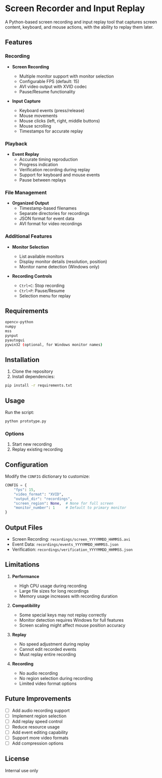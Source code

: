 # Screen Recorder and Input Replay

A Python-based screen recording and input replay tool that captures screen content, keyboard, and mouse actions, with the ability to replay them later.

## Features

### Recording
- **Screen Recording**
  - Multiple monitor support with monitor selection
  - Configurable FPS (default: 15)
  - AVI video output with XVID codec
  - Pause/Resume functionality

- **Input Capture**
  - Keyboard events (press/release)
  - Mouse movements
  - Mouse clicks (left, right, middle buttons)
  - Mouse scrolling
  - Timestamps for accurate replay

### Playback
- **Event Replay**
  - Accurate timing reproduction
  - Progress indication
  - Verification recording during replay
  - Support for keyboard and mouse events
  - Pause between replays

### File Management
- **Organized Output**
  - Timestamp-based filenames
  - Separate directories for recordings
  - JSON format for event data
  - AVI format for video recordings

### Additional Features
- **Monitor Selection**
  - List available monitors
  - Display monitor details (resolution, position)
  - Monitor name detection (Windows only)

- **Recording Controls**
  - `Ctrl+C`: Stop recording
  - `Ctrl+P`: Pause/Resume
  - Selection menu for replay

## Requirements

```bash
opencv-python
numpy
mss
pynput
pyautogui
pywin32 (optional, for Windows monitor names)
```

## Installation

1. Clone the repository
2. Install dependencies:
```bash
pip install -r requirements.txt
```

## Usage

Run the script:
```bash
python prototype.py
```

### Options
1. Start new recording
2. Replay existing recording

## Configuration

Modify the `CONFIG` dictionary to customize:
```python
CONFIG = {
    "fps": 15,
    "video_format": "XVID",
    "output_dir": "recordings",
    "screen_region": None,  # None for full screen
    "monitor_number": 1     # Default to primary monitor
}
```

## Output Files

- Screen Recording: `recordings/screen_YYYYMMDD_HHMMSS.avi`
- Event Data: `recordings/events_YYYYMMDD_HHMMSS.json`
- Verification: `recordings/verification_YYYYMMDD_HHMMSS.json`

## Limitations

1. **Performance**
   - High CPU usage during recording
   - Large file sizes for long recordings
   - Memory usage increases with recording duration

2. **Compatibility**
   - Some special keys may not replay correctly
   - Monitor detection requires Windows for full features
   - Screen scaling might affect mouse position accuracy

3. **Replay**
   - No speed adjustment during replay
   - Cannot edit recorded events
   - Must replay entire recording

4. **Recording**
   - No audio recording
   - No region selection during recording
   - Limited video format options

## Future Improvements

- [ ] Add audio recording support
- [ ] Implement region selection
- [ ] Add replay speed control
- [ ] Reduce resource usage
- [ ] Add event editing capability
- [ ] Support more video formats
- [ ] Add compression options

## License

Internal use only